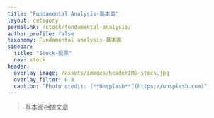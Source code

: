 ```yaml
---
title: "Fundamental Analysis-基本面"
layout: category
permalink: /stock/fundamental-analysis/
author_profile: false
taxonomy: Fundamental analysis-基本面
sidebar:
  title: "Stock-股票"
  nav: stock
header:
  overlay_image: /assets/images/headerIMG-stock.jpg
  overlay_filter: 0.8
  caption: "Photo credit: [**Unsplash**](https://unsplash.com)"
---
```


> 基本面相關文章
<!--stackedit_data:
eyJoaXN0b3J5IjpbMTYzNzMzNTI2MV19
-->